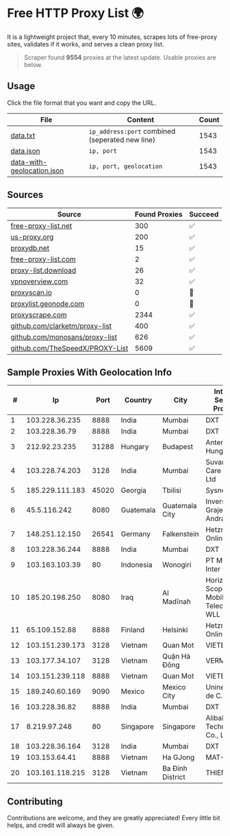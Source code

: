 
# Free HTTP Proxy List 🌍

It is a lightweight project that, every 10 minutes, scrapes lots of free-proxy sites, validates if it works, and serves a clean proxy list.


> Scraper found **9554** proxies at the latest update. Usable proxies are below.

## Usage

Click the file format that you want and copy the URL.


|File|Content|Count|
|----|-------|-----|
|[data.txt](https://raw.githubusercontent.com/themiralay/Proxy-List-World/master/data.txt)|`ip_address:port` combined (seperated new line)|1543|
|[data.json](https://raw.githubusercontent.com/themiralay/Proxy-List-World/master/data.json)|`ip, port`|1543|
|[data-with-geolocation.json](https://raw.githubusercontent.com/themiralay/Proxy-List-World/master/data-with-geolocation.json)|`ip, port, geolocation`|1543|

## Sources

|Source|Found Proxies|Succeed|
|------|-------------|-------|
|[free-proxy-list.net](https://free-proxy-list.net)|300|✅|
|[us-proxy.org](https://www.us-proxy.org)|200|✅|
|[proxydb.net](http://proxydb.net)|15|✅|
|[free-proxy-list.com](https://free-proxy-list.com/?page=&port=&type%5B%5D=http&type%5B%5D=https&up_time=0&search=Search)|2|✅|
|[proxy-list.download](https://www.proxy-list.download/HTTP)|26|✅|
|[vpnoverview.com](https://vpnoverview.com/privacy/anonymous-browsing/free-proxy-servers)|32|✅|
|[proxyscan.io](https://www.proxyscan.io)|0|🚫|
|[proxylist.geonode.com](https://proxylist.geonode.com/api/proxy-list?limit=300&page=1&sort_by=lastChecked&sort_type=desc&protocols=http,https)|0|🚫|
|[proxyscrape.com](https://api.proxyscrape.com/v2/?request=displayproxies&protocol=http&timeout=10000&country=all&ssl=all&anonymity=all)|2344|✅|
|[github.com/clarketm/proxy-list](https://raw.githubusercontent.com/clarketm/proxy-list/master/proxy-list-raw.txt)|400|✅|
|[github.com/monosans/proxy-list](https://raw.githubusercontent.com/monosans/proxy-list/main/proxies/http.txt)|626|✅|
|[github.com/TheSpeedX/PROXY-List](https://raw.githubusercontent.com/TheSpeedX/PROXY-List/master/http.txt)|5609|✅|


## Sample Proxies With Geolocation Info

|#|Ip|Port|Country|City|Internet Service Provider|
|-|--|----|-------|----|-------------------------|
|1|103.228.36.235|8888|India|Mumbai|DXT|
|2|103.228.36.79|8888|India|Mumbai|DXT|
|3|212.92.23.235|31288|Hungary|Budapest|Antenna Hungaria|
|4|103.228.74.203|3128|India|Mumbai|Suvan Medi Care Unit Pvt Ltd|
|5|185.229.111.183|45020|Georgia|Tbilisi|Sysnet LLC|
|6|45.5.116.242|8080|Guatemala|Guatemala City|Inversiones Grajeda Andrade S.A|
|7|148.251.12.150|26541|Germany|Falkenstein|Hetzner Online GmbH|
|8|103.228.36.244|8888|India|Mumbai|DXT|
|9|103.163.103.39|80|Indonesia|Wonogiri|PT Mamura Inter Media|
|10|185.20.198.250|8080|Iraq|Al Madīnah|Horizon Scope Mobile Telecom WLL|
|11|65.109.152.88|8888|Finland|Helsinki|Hetzner Online GmbH|
|12|103.151.239.173|3128|Vietnam|Quan Mot|VIETBRANDS|
|13|103.177.34.107|3128|Vietnam|Quận Hà Đông|VERMOS|
|14|103.151.239.118|8888|Vietnam|Quan Mot|VIETBRANDS|
|15|189.240.60.169|9090|Mexico|Mexico City|Uninet S.A. de C.V.|
|16|103.228.36.82|8888|India|Mumbai|DXT|
|17|8.219.97.248|80|Singapore|Singapore|Alibaba (US) Technology Co., Ltd.|
|18|103.228.36.164|3128|India|Mumbai|DXT|
|19|103.153.64.41|8888|Vietnam|Ha GJong|MAT-HN|
|20|103.161.118.215|3128|Vietnam|Ba Đình District|THIENCO|



## Contributing

Contributions are welcome, and they are greatly appreciated! Every
little bit helps, and credit will always be given.

